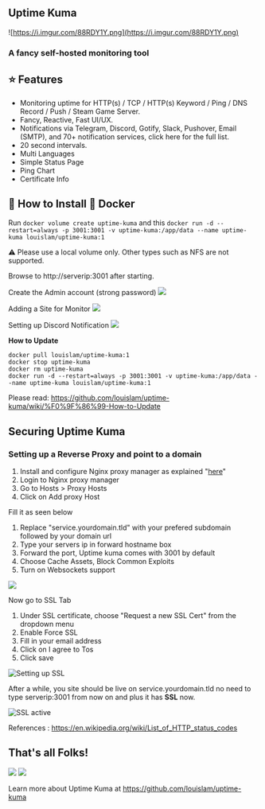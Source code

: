 ## Uptime Kuma

![https://i.imgur.com/88RDY1Y.png](https://i.imgur.com/88RDY1Y.png)

### A fancy self-hosted monitoring tool

## ⭐ Features

- Monitoring uptime for HTTP(s) / TCP / HTTP(s) Keyword / Ping / DNS Record / Push / Steam Game Server.
- Fancy, Reactive, Fast UI/UX.
- Notifications via Telegram, Discord, Gotify, Slack, Pushover, Email (SMTP), and 70+ notification services, click here for the full list.
- 20 second intervals.
- Multi Languages
- Simple Status Page
- Ping Chart
- Certificate Info

## 🔧 How to Install 🐳 Docker

Run `docker volume create uptime-kuma`
and this `docker run -d --restart=always -p 3001:3001 -v uptime-kuma:/app/data --name uptime-kuma louislam/uptime-kuma:1`

⚠️ Please use a local volume only. Other types such as NFS are not supported.

Browse to http://serverip:3001 after starting.

Create the Admin account (strong password)
![](https://i.imgur.com/XvuVJg3.png)

Adding a Site for Monitor
![](https://i.imgur.com/akY62B6.gif)

Setting up Discord Notification
![](https://i.imgur.com/kQXWg5g.gif)

**How to Update**

```
docker pull louislam/uptime-kuma:1
docker stop uptime-kuma
docker rm uptime-kuma
docker run -d --restart=always -p 3001:3001 -v uptime-kuma:/app/data --name uptime-kuma louislam/uptime-kuma:1
```

Please read: https://github.com/louislam/uptime-kuma/wiki/%F0%9F%86%99-How-to-Update

## Securing Uptime Kuma

### Setting up a Reverse Proxy and point to a domain

1. Install and configure Nginx proxy manager as explained "[here](https://forum.cyberalliance.in/public/d/17-install-nginx-proxy-manager)"
2. Login to Nginx proxy manager
3. Go to Hosts > Proxy Hosts
4. Click on Add proxy Host

Fill it as seen below

1. Replace "service.yourdomain.tld" with your prefered subdomain followed by your domain url
2. Type your servers ip in forward hostname box
3. Forward the port, Uptime kuma comes with 3001 by default
4. Choose Cache Assets, Block Common Exploits
5. Turn on Websockets support    

![](https://i.imgur.com/MIN4sAY.png)

Now go to SSL Tab

1. Under SSL certificate, choose "Request a new SSL Cert" from the dropdown menu
2. Enable Force SSL
3. Fill in your email address
4. Click on I agree to Tos
5. Click save

![Setting up SSL](https://i.imgur.com/kigFJzL.png)

After a while, you site should be live on service.yourdomain.tld no need to type
serverip:3001 from now on and plus it has **SSL** now.

![SSL active](https://i.imgur.com/eCuYKlN.png)

References :
https://en.wikipedia.org/wiki/List_of_HTTP_status_codes

## That's all Folks!

![](https://i.imgur.com/8g3bgEE.png)
![](https://i.imgur.com/cmkxcCX.png)

Learn more about Uptime Kuma at  https://github.com/louislam/uptime-kuma